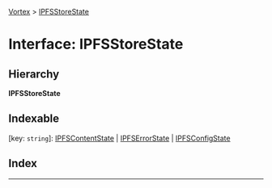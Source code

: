 [Vortex](../README.md) > [IPFSStoreState](../interfaces/ipfsstorestate.md)

# Interface: IPFSStoreState

## Hierarchy

**IPFSStoreState**

## Indexable

\[key: `string`\]:&nbsp;[IPFSContentState](ipfscontentstate.md) |
[IPFSErrorState](ipfserrorstate.md) |
[IPFSConfigState](ipfsconfigstate.md)

## Index

---

